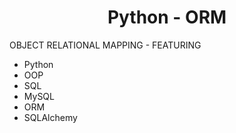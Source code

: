 <center><h1>Python - ORM</h1></center>
OBJECT RELATIONAL MAPPING - FEATURING
<ul>
<li>Python</li>
<li>OOP</li>
<li>SQL</li>
<li>MySQL</li>
<li>ORM</li>
<li>SQLAlchemy</li>
</ul>
